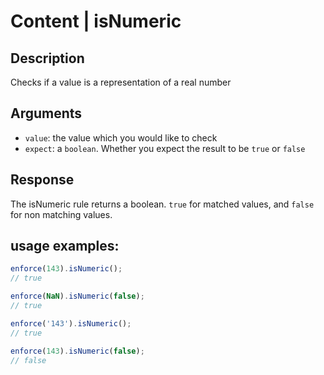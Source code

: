 # Content | isNumeric

## Description
Checks if a value is a representation of a real number

## Arguments
* `value`: the value which you would like to check
* `expect`: a `boolean`. Whether you expect the result to be `true` or `false`

## Response
The isNumeric rule returns a boolean. `true` for matched values, and `false` for non matching values.

## usage examples:

```js
enforce(143).isNumeric();
// true
```

```js
enforce(NaN).isNumeric(false);
// true
```

```js
enforce('143').isNumeric();
// true
```

```js
enforce(143).isNumeric(false);
// false
```

